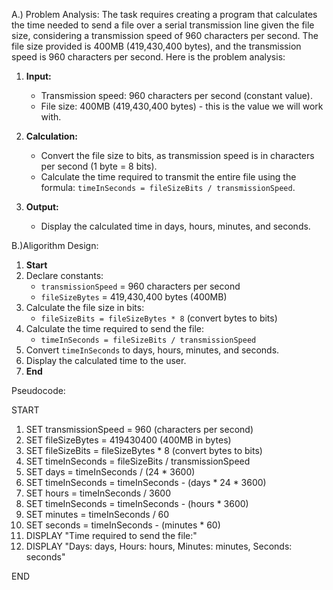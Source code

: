 A.) Problem Analysis:
  The task requires creating a program that calculates the time needed to send a file over a serial transmission line given the file size, considering a transmission speed of 960 characters per second. The file size provided is 400MB (419,430,400 bytes), and the transmission speed is 960 characters per second. Here is the problem analysis:

1. **Input:**
   - Transmission speed: 960 characters per second (constant value).
   - File size: 400MB (419,430,400 bytes) - this is the value we will work with.

2. **Calculation:**
   - Convert the file size to bits, as transmission speed is in characters per second (1 byte = 8 bits).
   - Calculate the time required to transmit the entire file using the formula: `timeInSeconds = fileSizeBits / transmissionSpeed`.

3. **Output:**
   - Display the calculated time in days, hours, minutes, and seconds.


B.)Aligorithm Design:
1. **Start**
2. Declare constants:
   - `transmissionSpeed` = 960 characters per second
   - `fileSizeBytes` = 419,430,400 bytes (400MB)
3. Calculate the file size in bits:
   - `fileSizeBits = fileSizeBytes * 8` (convert bytes to bits)
4. Calculate the time required to send the file:
   - `timeInSeconds = fileSizeBits / transmissionSpeed`
5. Convert `timeInSeconds` to days, hours, minutes, and seconds.
6. Display the calculated time to the user.
7. **End**

Pseudocode:

START

  1. SET transmissionSpeed = 960 (characters per second)
  2. SET fileSizeBytes = 419430400 (400MB in bytes)
  3. SET fileSizeBits = fileSizeBytes * 8 (convert bytes to bits)
  4. SET timeInSeconds = fileSizeBits / transmissionSpeed
  5. SET days = timeInSeconds / (24 * 3600)
  6. SET timeInSeconds = timeInSeconds - (days * 24 * 3600)
  7. SET hours = timeInSeconds / 3600
  8. SET timeInSeconds = timeInSeconds - (hours * 3600)
  9. SET minutes = timeInSeconds / 60
  10. SET seconds = timeInSeconds - (minutes * 60)
  11. DISPLAY "Time required to send the file:"
  12. DISPLAY "Days: days, Hours: hours, Minutes: minutes, Seconds: seconds"

END


